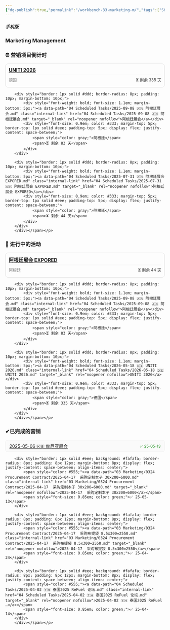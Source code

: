 ```yaml
---
{"dg-publish":true,"permalink":"/workbench-33-marketing-m/","tags":["SK-Workbench"]}
---
```


##### 手机版
### Marketing Management

<h3><span>⏰ 营销项目倒计时</span></h3><p><span><div class="marketing-list-mobile">
        <div style="border: 1px solid #ddd; border-radius: 8px; padding: 10px; margin-bottom: 10px;">
            <div style="font-weight: bold; font-size: 1.1em; margin-bottom: 5px;"><a data-path="04 Scheduled Tasks/2026-05-18 🇩🇪 UNITI 2026.md" class="internal-link" href="04 Scheduled Tasks/2026-05-18 🇩🇪 UNITI 2026.md" target="_blank" rel="noopener nofollow">UNITI 2026</a></div>
            <div style="font-size: 0.9em; color: #333; margin-top: 5px; border-top: 1px solid #eee; padding-top: 5px; display: flex; justify-content: space-between;">
                <span style="color: gray;">德国</span>
                <span>⏳ 剩余 335 天</span>
            </div>
        </div>
        
        <div style="border: 1px solid #ddd; border-radius: 8px; padding: 10px; margin-bottom: 10px;">
            <div style="font-weight: bold; font-size: 1.1em; margin-bottom: 5px;"><a data-path="04 Scheduled Tasks/2025-09-08 🇦🇷 阿根廷展会.md" class="internal-link" href="04 Scheduled Tasks/2025-09-08 🇦🇷 阿根廷展会.md" target="_blank" rel="noopener nofollow">阿根廷展会</a></div>
            <div style="font-size: 0.9em; color: #333; margin-top: 5px; border-top: 1px solid #eee; padding-top: 5px; display: flex; justify-content: space-between;">
                <span style="color: gray;">阿根廷</span>
                <span>⏳ 剩余 83 天</span>
            </div>
        </div>
        
        <div style="border: 1px solid #ddd; border-radius: 8px; padding: 10px; margin-bottom: 10px;">
            <div style="font-weight: bold; font-size: 1.1em; margin-bottom: 5px;"><a data-path="04 Scheduled Tasks/2025-07-31 🇦🇷 阿根廷展会 EXPORED.md" class="internal-link" href="04 Scheduled Tasks/2025-07-31 🇦🇷 阿根廷展会 EXPORED.md" target="_blank" rel="noopener nofollow">阿根廷展会 EXPORED</a></div>
            <div style="font-size: 0.9em; color: #333; margin-top: 5px; border-top: 1px solid #eee; padding-top: 5px; display: flex; justify-content: space-between;">
                <span style="color: gray;">阿根廷</span>
                <span>⏳ 剩余 44 天</span>
            </div>
        </div>
        </div></span></p>



### 🎈 进行中的活动
<p><span><div class="marketing-doing-list">
        <div style="border: 1px solid #ddd; border-radius: 8px; padding: 10px; margin-bottom: 10px;">
            <div style="font-weight: bold; font-size: 1.1em; margin-bottom: 5px;"><a data-path="04 Scheduled Tasks/2025-07-31 🇦🇷 阿根廷展会 EXPORED.md" class="internal-link" href="04 Scheduled Tasks/2025-07-31 🇦🇷 阿根廷展会 EXPORED.md" target="_blank" rel="noopener nofollow">阿根廷展会 EXPORED</a></div>
            <div style="font-size: 0.9em; color: #333; margin-top: 5px; border-top: 1px solid #eee; padding-top: 5px; display: flex; justify-content: space-between;">
                <span style="color: gray;">阿根廷</span>
                <span>⏳ 剩余 44 天</span>
            </div>
        </div>
        
        <div style="border: 1px solid #ddd; border-radius: 8px; padding: 10px; margin-bottom: 10px;">
            <div style="font-weight: bold; font-size: 1.1em; margin-bottom: 5px;"><a data-path="04 Scheduled Tasks/2025-09-08 🇦🇷 阿根廷展会.md" class="internal-link" href="04 Scheduled Tasks/2025-09-08 🇦🇷 阿根廷展会.md" target="_blank" rel="noopener nofollow">阿根廷展会</a></div>
            <div style="font-size: 0.9em; color: #333; margin-top: 5px; border-top: 1px solid #eee; padding-top: 5px; display: flex; justify-content: space-between;">
                <span style="color: gray;">阿根廷</span>
                <span>⏳ 剩余 83 天</span>
            </div>
        </div>
        
        <div style="border: 1px solid #ddd; border-radius: 8px; padding: 10px; margin-bottom: 10px;">
            <div style="font-weight: bold; font-size: 1.1em; margin-bottom: 5px;"><a data-path="04 Scheduled Tasks/2026-05-18 🇩🇪 UNITI 2026.md" class="internal-link" href="04 Scheduled Tasks/2026-05-18 🇩🇪 UNITI 2026.md" target="_blank" rel="noopener nofollow">UNITI 2026</a></div>
            <div style="font-size: 0.9em; color: #333; margin-top: 5px; border-top: 1px solid #eee; padding-top: 5px; display: flex; justify-content: space-between;">
                <span style="color: gray;">德国</span>
                <span>⏳ 剩余 335 天</span>
            </div>
        </div>
        </div></span></p>




### ✔已完成的营销

<p><span><div class="marketing-done-list">
        <div style="border: 1px solid #eee; background: #fafafa; border-radius: 8px; padding: 8px 12px; margin-bottom: 8px; display: flex; justify-content: space-between; align-items: center;">
            <span style="color: #555;"><a data-path="04 Scheduled Tasks/2025-05-06 🇰🇪 肯尼亚展会.md" class="internal-link" href="04 Scheduled Tasks/2025-05-06 🇰🇪 肯尼亚展会.md" target="_blank" rel="noopener nofollow">2025-05-06 🇰🇪 肯尼亚展会</a></span>
            <span style="font-size: 0.85em; color: green;">✅ 25-05-13</span>
        </div>
        
        <div style="border: 1px solid #eee; background: #fafafa; border-radius: 8px; padding: 8px 12px; margin-bottom: 8px; display: flex; justify-content: space-between; align-items: center;">
            <span style="color: #555;"><a data-path="03 Marketing/0324 Procurement Contract/2025-04-17  采购定制本子 30x200=6000.md" class="internal-link" href="03 Marketing/0324 Procurement Contract/2025-04-17  采购定制本子 30x200=6000.md" target="_blank" rel="noopener nofollow">2025-04-17  采购定制本子 30x200=6000</a></span>
            <span style="font-size: 0.85em; color: green;">✅ 25-05-13</span>
        </div>
        
        <div style="border: 1px solid #eee; background: #fafafa; border-radius: 8px; padding: 8px 12px; margin-bottom: 8px; display: flex; justify-content: space-between; align-items: center;">
            <span style="color: #555;"><a data-path="03 Marketing/0324 Procurement Contract/2025-04-17  采购布提袋 8.5x300=2550.md" class="internal-link" href="03 Marketing/0324 Procurement Contract/2025-04-17  采购布提袋 8.5x300=2550.md" target="_blank" rel="noopener nofollow">2025-04-17  采购布提袋 8.5x300=2550</a></span>
            <span style="font-size: 0.85em; color: green;">✅ 25-04-24</span>
        </div>
        
        <div style="border: 1px solid #eee; background: #fafafa; border-radius: 8px; padding: 8px 12px; margin-bottom: 8px; display: flex; justify-content: space-between; align-items: center;">
            <span style="color: #555;"><a data-path="04 Scheduled Tasks/2025-04-02 🇹🇭 泰国2025 ReFuel 论坛.md" class="internal-link" href="04 Scheduled Tasks/2025-04-02 🇹🇭 泰国2025 ReFuel 论坛.md" target="_blank" rel="noopener nofollow">2025-04-02 🇹🇭 泰国2025 ReFuel …</a></span>
            <span style="font-size: 0.85em; color: green;">✅ 25-04-14</span>
        </div>
        </div></span></p>


